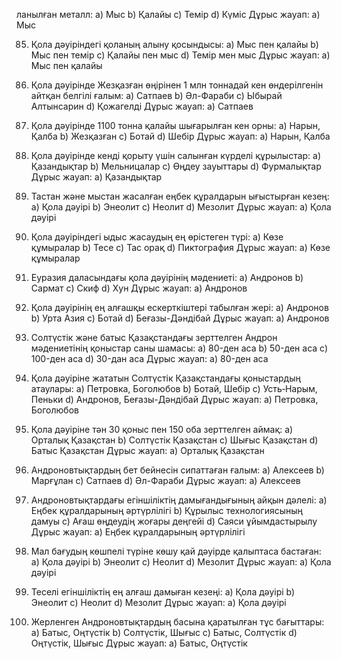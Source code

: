 ланылған металл:
a) Мыс
b) Қалайы
c) Темір
d) Күміс
Дұрыс жауап: a) Мыс

85. Қола дәуіріндегі қоланың алыну қосындысы:
a) Мыс пен қалайы
b) Мыс пен темір
c) Қалайы пен мыс
d) Темір мен мыс
Дұрыс жауап: a) Мыс пен қалайы

86. Қола дәуірінде Жезқазған өңірінен 1 млн тоннадай кен өндерілгенін айтқан белгілі ғалым:
a) Сатпаев
b) Әл-Фараби
c) Ыбырай Алтынсарин
d) Қожагелді
Дұрыс жауап: a) Сатпаев

87. Қола дәуірінде 1100 тонна қалайы шығарылған кен орны:
a) Нарын, Қалба
b) Жезқазған
c) Ботай
d) Шебір
Дұрыс жауап: a) Нарын, Қалба

88. Қола дәуірінде кенді қорыту үшін салынған күрделі құрылыстар:
a) Қазандықтар
b) Мельницалар
c) Өңдеу зауыттары
d) Фурмалықтар
Дұрыс жауап: a) Қазандықтар

89. Тастан және мыстан жасалған еңбек құралдарын ығыстырған кезең:
a) Қола дәуірі
b) Энеолит
c) Неолит
d) Мезолит
Дұрыс жауап: a) Қола дәуірі

90. Қола дәуіріндегі ыдыс жасаудың ең өрістеген түрі:
a) Көзе құмыралар
b) Тесе
c) Тас орақ
d) Пиктография
Дұрыс жауап: a) Көзе құмыралар

91. Еуразия даласындағы қола дәуірінің мәдениеті:
a) Андронов
b) Сармат
c) Скиф
d) Хун
Дұрыс жауап: a) Андронов

92. Қола дәуірінің ең алғашқы ескерткіштері табылған жері:
a) Андронов
b) Урта Азия
c) Ботай
d) Беғазы-Дәндібай
Дұрыс жауап: a) Андронов

93. Солтүстік және батыс Қазақстандағы зерттелген Андрон мәдениетінің қоныстар саны шамасы:
a) 80-ден аса
b) 50-ден аса
c) 100-ден аса
d) 30-дан аса
Дұрыс жауап: a) 80-ден аса

94. Қола дәуіріне жататын Солтүстік Қазақстандағы қоныстардың атаулары:
a) Петровка, Боголюбов
b) Ботай, Шебір
c) Усть‑Нарым, Пеньки
d) Андронов, Беғазы-Дәндібай
Дұрыс жауап: a) Петровка, Боголюбов

95. Қола дәуіріне тән 30 қоныс пен 150 оба зерттелген аймақ:
a) Орталық Қазақстан
b) Солтүстік Қазақстан
c) Шығыс Қазақстан
d) Батыс Қазақстан
Дұрыс жауап: a) Орталық Қазақстан

96. Андроновтықтардың бет бейнесін сипаттаған ғалым:
a) Алексеев
b) Марғұлан
c) Сатпаев
d) Әл-Фараби
Дұрыс жауап: a) Алексеев

97. Андроновтықтардағы егіншіліктің дамығандығының айқын дәлелі:
a) Еңбек құралдарының әртүрлілігі
b) Құрылыс технологиясының дамуы
c) Ағаш өңдеудің жоғары деңгейі
d) Саяси ұйымдастырылу
Дұрыс жауап: a) Еңбек құралдарының әртүрлілігі

98. Мал бағудың көшпелі түріне көшу қай дәуірде қалыптаса бастаған:
a) Қола дәуірі
b) Энеолит
c) Неолит
d) Мезолит
Дұрыс жауап: a) Қола дәуірі

99. Теселі егіншіліктің ең алғаш дамыған кезеңі:
a) Қола дәуірі
b) Энеолит
c) Неолит
d) Мезолит
Дұрыс жауап: a) Қола дәуірі

100. Жерленген Андроновтықтардың басына қаратылған тұс бағыттары:
a) Батыс, Оңтүстік
b) Солтүстік, Шығыс
c) Батыс, Солтүстік
d) Оңтүстік, Шығыс
Дұрыс жауап: a) Батыс, Оңтүстік 